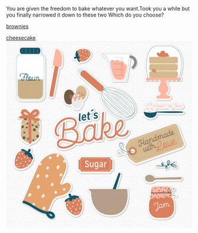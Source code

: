 You are given the freedom to bake whatever you want.Took you a while but you finally narrowed it down to these two
Which do you choose?            


[brownies](brownies.md)                                  
                                                              
[cheesecake](cheesecake.md)     
                                                                                                ![Lets Bake](letsbake.jpg)

